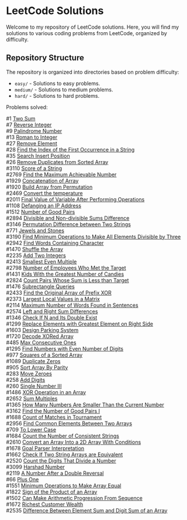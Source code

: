 # LeetCode Solutions

Welcome to my repository of LeetCode solutions. Here, you will find my solutions to various coding problems from LeetCode, organized by difficulty.

## Repository Structure

The repository is organized into directories based on problem difficulty:

- `easy/` - Solutions to easy problems.
- `medium/` - Solutions to medium problems.
- `hard/` - Solutions to hard problems.

Problems solved:

#1		[Two Sum](https://leetcode.com/problems/two-sum/description/) <br>
#7		[Reverse Integer](https://leetcode.com/problems/reverse-integer/description/) <br>
#9		[Palindrome Number](https://leetcode.com/problems/palindrome-number/description/) <br>
#13		[Roman to Integer](https://leetcode.com/problems/roman-to-integer/description/) <br>
#27		[Remove Element](https://leetcode.com/problems/remove-element/description/) <br>
#28		[Find the Index of the First Occurrence in a String](https://leetcode.com/problems/find-the-index-of-the-first-occurrence-in-a-string/description/) <br>
#35		[Search Insert Position](https://leetcode.com/problems/search-insert-position/description/) <br>
#26		[Remove Duplicates from Sorted Array](https://leetcode.com/problems/remove-duplicates-from-sorted-array/description/) <br>
#3110	[Score of a String](https://leetcode.com/problems/score-of-a-string/description/) <br>
#2769	[Find the Maximum Achievable Number](https://leetcode.com/problems/find-the-maximum-achievable-number/description/) <br>
#1929	[Concatenation of Array](https://leetcode.com/problems/concatenation-of-array/) <br>
#1920	[Build Array from Permutation](https://leetcode.com/problems/build-array-from-permutation/description/) <br>
#2469	[Convert the temperature](https://leetcode.com/problems/convert-the-temperature/description/) <br>
#2011	[Final Value of Variable After Performing Operations](https://leetcode.com/problems/final-value-of-variable-after-performing-operations/description/) <br>
#1108	[Defanging an IP Address](https://leetcode.com/problems/defanging-an-ip-address/description/) <br>
#1512	[Number of Good Pairs](https://leetcode.com/problems/number-of-good-pairs/description/) <br>
#2894	[Divisible and Non-divisible Sums Difference](https://leetcode.com/problems/divisible-and-non-divisible-sums-difference/description/) <br>
#3146	[Permutation Difference between Two Strings](https://leetcode.com/problems/permutation-difference-between-two-strings/description/) <br>
#771	[Jewels and Stones](https://leetcode.com/problems/jewels-and-stones/description/) <br>
#3190	[Find Minimum Operations to Make All Elements Divisible by Three](https://leetcode.com/problems/find-minimum-operations-to-make-all-elements-divisible-by-three/description/)<br>
#2942	[Find Words Containing Character](https://leetcode.com/problems/find-words-containing-character/description/) <br>
#1470	[Shuffle the Array](https://leetcode.com/problems/shuffle-the-array/description/) <br>
#2235	[Add Two Integers](https://leetcode.com/problems/add-two-integers/description/) <br>
#2413	[Smallest Even Multiple](https://leetcode.com/problems/smallest-even-multiple/description/) <br>
#2798	[Number of Employees Who Met the Target](https://leetcode.com/problems/number-of-employees-who-met-the-target/description/)<br>
#1431	[Kids With the Greatest Number of Candies](https://leetcode.com/problems/kids-with-the-greatest-number-of-candies/description/)<br>
#2824	[Count Pairs Whose Sum is Less than Target](https://leetcode.com/problems/count-pairs-whose-sum-is-less-than-target/description/)<br>
#1476	[Subrectangle Queries](https://leetcode.com/problems/subrectangle-queries/description/)<br>
#2433	[Find the Original Array of Prefix XOR](https://leetcode.com/problems/find-the-original-array-of-prefix-xor/description/)<br>
#2373	[Largest Local Values in a Matrix](https://leetcode.com/problems/largest-local-values-in-a-matrix/description/)<br>
#2114	[Maximum Number of Words Found in Sentences](https://leetcode.com/problems/maximum-number-of-words-found-in-sentences/description/)<br>
#2574	[Left and Right Sum Differences](https://leetcode.com/problems/left-and-right-sum-differences/description/)<br>
#1346	[Check If N and Its Double Exist](https://leetcode.com/problems/check-if-n-and-its-double-exist/description/)<br>
#1299	[Replace Elements with Greatest Element on Right Side](https://leetcode.com/problems/replace-elements-with-greatest-element-on-right-side/description/)<br>
#1603	[Design Parking System](https://leetcode.com/problems/design-parking-system/description/)<br>
#1720	[Decode XORed Array](https://leetcode.com/problems/decode-xored-array/description/)<br>
#485	[Max Consecutive Ones](https://leetcode.com/problems/max-consecutive-ones/description/)<br>
#1295	[Find Numbers with Even Number of Digits](https://leetcode.com/problems/find-numbers-with-even-number-of-digits/description/)<br>
#977	[Squares of a Sorted Array](https://leetcode.com/problems/squares-of-a-sorted-array/description/)<br>
#1089	[Duplicate Zeros](https://leetcode.com/problems/duplicate-zeros/description/)<br>
#905	[Sort Array By Parity](https://leetcode.com/problems/sort-array-by-parity/description/)<br>
#283	[Move Zeroes](https://leetcode.com/problems/move-zeroes/description/)<br>
#258	[Add Digits](https://leetcode.com/problems/add-digits/description/)<br>
#260	[Single Number III](https://leetcode.com/problems/single-number-iii/description/)<br>
#1486	[XOR Operation in an Array](https://leetcode.com/problems/xor-operation-in-an-array/description/)<br>
#2652	[Sum Multiples](https://leetcode.com/problems/sum-multiples/description/)<br>
#1365	[How Many Numbers Are Smaller Than the Current Number](https://leetcode.com/problems/how-many-numbers-are-smaller-than-the-current-number/description/)<br>
#3162	[Find the Number of Good Pairs I](https://leetcode.com/problems/find-the-number-of-good-pairs-i/description/)<br>
#1688	[Count of Matches in Tournament](https://leetcode.com/problems/count-of-matches-in-tournament/description/)<br>
#2956	[Find Common Elements Between Two Arrays](https://leetcode.com/problems/find-common-elements-between-two-arrays/description/)<br>
#709	[To Lower Case](https://leetcode.com/problems/to-lower-case/description/)<br>
#1684	[Count the Number of Consistent Strings](https://leetcode.com/problems/count-the-number-of-consistent-strings/description/)<br>
#2610	[Convert an Array Into a 2D Array With Conditions](https://leetcode.com/problems/convert-an-array-into-a-2d-array-with-conditions/description/)<br>
#1678	[Goal Parser Interpretation](https://leetcode.com/problems/goal-parser-interpretation/description/)<br>
#1662	[Check If Two String Arrays are Equivalent](https://leetcode.com/problems/check-if-two-string-arrays-are-equivalent/description/)<br>
#2520	[Count the Digits That Divide a Number](https://leetcode.com/problems/count-the-digits-that-divide-a-number/)<br>
#3099	[Harshad Number](https://leetcode.com/problems/harshad-number/description/)<br>
#2119	[A Number After a Double Reversal](https://leetcode.com/problems/a-number-after-a-double-reversal/description/)<br>
#66		[Plus One](https://leetcode.com/problems/plus-one/description/)<br>
#1551	[Minimum Operations to Make Array Equal](https://leetcode.com/problems/minimum-operations-to-make-array-equal/description/)<br>
#1822   [Sign of the Product of an Array](https://leetcode.com/problems/sign-of-the-product-of-an-array/description/)<br>
#1502   [Can Make Arithmetic Progression From Sequence](https://leetcode.com/problems/can-make-arithmetic-progression-from-sequence/description/)<br>
#1672   [Richest Customer Wealth](https://leetcode.com/problems/richest-customer-wealth/description/)<br>
#2535	[Difference Between Element Sum and Digit Sum of an Array](https://leetcode.com/problems/difference-between-element-sum-and-digit-sum-of-an-array/description/)<br>

